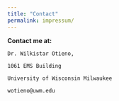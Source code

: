 ```yaml
---
title: "Contact"
permalink: impressum/
---
```

**Contact me at:**

```
Dr. Wilkistar Otieno,

1061 EMS Building

University of Wisconsin Milwaukee

wotieno@uwm.edu
```
